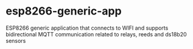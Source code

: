 # esp8266-generic-app
ESP8266 generic application that connects to WIFI and supports bidirectional MQTT communication related to relays, reeds and ds18b20 sensors
